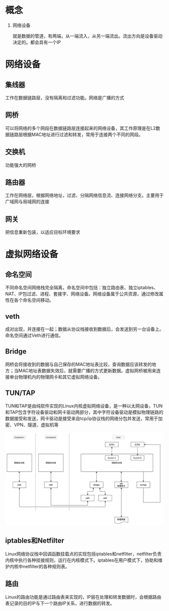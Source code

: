 # 概念

1. 网络设备

   就是数据的管道，有两端，从一端流入，从另一端流出。流出方向是设备驱动决定的。都会具有一个IP

# 网络设备

## 集线器

工作在数据链路层，没有隔离和过滤功能。网络是广播的方式

## 网桥

可以将网络的多个网段在数据链路层连接起来的网络设备，其工作原理是在L2数据链路层根据MAC地址进行过滤和转发，常用于连接两个不同的网段。

## 交换机

功能强大的网桥

## 路由器

工作在网络层，根据网络地址，过滤、分隔网络信息流、连接网络分支。主要用于广域网与局域网的连接

## 网关

把信息重新包装，以适应目标环境要求



# 虚拟网络设备

## 命名空间

不同命名空间网络栈完全隔离，命名空间中包括：独立路由表、独立iptables、NAT、IP包过滤、进程、套接字、网络设备。网络设备属于公共资源，通过修改属性在各个命名空间移动。

## veth

成对出现，并连接在一起；数据从协议栈接收到数据后，会发送到另一台设备上。命名空间通过Veth进行通信。

## Bridge

网桥会将接收到的数据与自己保存的MAC地址表比较，查询数据应该转发的地方；当MAC地址表数据失效后，就需要广播的方式更新数据。虚拟网桥被用来连接单台物理机内的物理网卡和其它虚拟网络设备。

## TUN/TAP

TUN和TAP是由纯软件实现的Linux内核虚拟网络设备，是一种以太网设备，TUN和TAP包含字符设备驱动和网卡驱动两部分，其中字符设备驱动是模拟物理链路的数据接受和发送，网卡驱动是接受来自tcp/ip协议栈的网络分包并发送，常用于加密、VPN、隧道、虚拟机等

![image-20220210161706272](../pics/image-20220210161706272.png)

## iptables和Netfilter

Linux网络协议栈中回调函数挂载点的实现包括iptables和netfilter，netfilter负责内核中执行各种挂接规则，运行在内核模式下。iptables在用户模式下，协助和维护内核中netfilter的各种规则表。



## 路由

Linux的路由功能是通过路由表来实现的，IP层在处理和转发数据时，会根据路由表记录的目的IP与下一个路由IP关系，进行数据的转发。